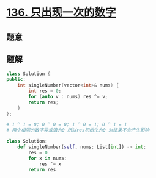 #  [136. 只出现一次的数字](https://leetcode.cn/problems/single-number/)

## 题意



## 题解



```c++
class Solution {
public:
    int singleNumber(vector<int>& nums) {
        int res = 0;
        for (auto v : nums) res ^= v;
        return res;
    }
};
```



```python
# 1 ^ 1 = 0; 0 ^ 0 = 0; 1 ^ 0 = 1; 0 ^ 1 = 1
# 两个相同的数字异或值为0 所以res初始化为0 对结果不会产生影响

class Solution:
    def singleNumber(self, nums: List[int]) -> int:
        res = 0
        for x in nums:
            res ^= x 
        return res
```

